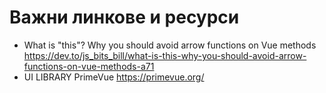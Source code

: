 # Важни линкове и ресурси
- What is "this"? Why you should avoid arrow functions on Vue methods https://dev.to/js_bits_bill/what-is-this-why-you-should-avoid-arrow-functions-on-vue-methods-a71
- UI LIBRARY PrimeVue https://primevue.org/
